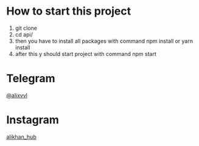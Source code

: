 # How to start this project

1. git clone <link to this repo>
2. cd api/
3. then you have to install all packages with command npm install or yarn install
4. after this y should start project with command npm start


# Telegram
[@alixvvl](https://t.me/alixvvl)

# Instagram
[alikhan_hub](https://www.instagram.com/alikhan_hub/)
